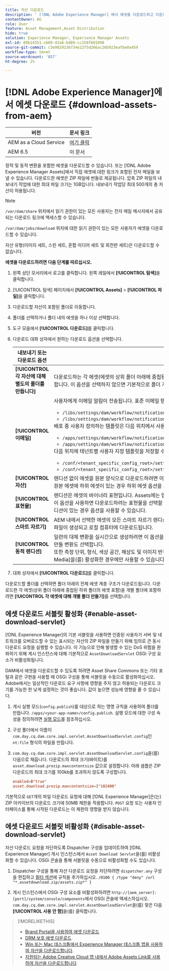 ```yaml
---
title: 자산 다운로드
description: ' [!DNL Adobe Experience Manager] 에서 에셋을 다운로드하고 다운로드 기능을 활성화 또는 비활성화하는 방법에 대해 알아봅니다.'
contentOwner: AG
role: User
feature: Asset Management,Asset Distribution
hide: true
solution: Experience Manager, Experience Manager Assets
exl-id: 89b14351-c689-42a6-bd89-cc258f601898
source-git-commit: c3e9029236734e22f5d266ac26b923eafbe0a459
workflow-type: tm+mt
source-wordcount: '857'
ht-degree: 2%

---
```


# [!DNL Adobe Experience Manager]에서 에셋 다운로드 {#download-assets-from-aem}

| 버전 | 문서 링크 |
| -------- | ---------------------------- |
| AEM as a Cloud Service | [여기 클릭](https://experienceleague.adobe.com/docs/experience-manager-cloud-service/content/assets/manage/download-assets-from-aem.html?lang=ko) |
| AEM 6.5 | 이 문서 |

정적 및 동적 변환을 포함한 에셋을 다운로드할 수 있습니다. 또는 [!DNL Adobe Experience Manager Assets]에서 직접 에셋에 대한 링크가 포함된 전자 메일을 보낼 수 있습니다. 다운로드한 에셋은 ZIP 파일에 번들로 제공됩니다. 압축 ZIP 파일의 내보내기 작업에 대한 최대 파일 크기는 1GB입니다. 내보내기 작업당 최대 500개의 총 자산이 허용됩니다.

>[!NOTE]
>
>`/var/dam/share` 위치에서 읽기 권한이 있는 모든 사용자는 전자 메일 메시지에서 공유되는 다운로드 링크에 액세스할 수 있습니다.
>
>`/var/dam/jobs/download` 위치에 대한 읽기 권한이 있는 모든 사용자가 에셋을 다운로드할 수 있습니다.
>
>자산 유형(이미지 세트, 스핀 세트, 혼합 미디어 세트 및 회전판 세트)은 다운로드할 수 없습니다.

<!--
OLD content of the above NOTE, changed wrt CQDOC-18661.
>The email recipients must be members of the `dam-users` group to access the ZIP download link in the email message.
>
-->

**에셋을 다운로드하려면 다음 단계를 따르십시오.**

1. 왼쪽 상단 모서리에서 로고를 클릭합니다. 왼쪽 레일에서 **[!UICONTROL 탐색]**&#x200B;을 클릭합니다.
1. [!UICONTROL 탐색] 페이지에서 **[!UICONTROL Assets]** > **[!UICONTROL 파일]**&#x200B;을 클릭합니다.
1. 다운로드할 자산이 포함된 폴더로 이동합니다.
1. 폴더를 선택하거나 폴더 내의 에셋을 하나 이상 선택합니다.
1. 도구 모음에서 **[!UICONTROL 다운로드]**&#x200B;를 클릭합니다.
1. 다운로드 대화 상자에서 원하는 다운로드 옵션을 선택합니다.

   | 내보내기 또는 다운로드 옵션 | 설명 |
   |---|---|
   | **[!UICONTROL 각 자산에 대해 별도의 폴더를 만듭니다]** | 다운로드하는 각 에셋(에셋의 상위 폴더 아래에 중첩된 하위 폴더의 에셋 포함)을 로컬 컴퓨터의 한 폴더에 포함하려면 이 옵션을 선택합니다. 이 옵션을 선택하지 않으면 기본적으로 폴더 계층 구조가 무시되고 모든 자산이 로컬 컴퓨터의 한 폴더로 다운로드됩니다. |
   | **[!UICONTROL 이메일]** | 사용자에게 이메일 알림이 전송됩니다. 표준 이메일 템플릿은 다음 위치에서 사용할 수 있습니다.<ul><li>`/libs/settings/dam/workflow/notification/email/downloadasset`</li><li>`/libs/settings/dam/workflow/notification/email/transientworkflowcompleted`</li></ul> 배포 중 사용자 정의하는 템플릿은 다음 위치에서 사용할 수 있습니다. <ul><li>`/apps/settings/dam/workflow/notification/email/downloadasset`</li><li>`/apps/settings/dam/workflow/notification/email/transientworkflowcompleted`</li></ul>다음 위치에 테넌트별 사용자 지정 템플릿을 저장할 수 있습니다.<ul><li>`/conf/<tenant_specific_config_root>/settings/dam/workflow/notification/email/downloadasset`</li><li>`/conf/<tenant_specific_config_root>/settings/dam/workflow/notification/email/transientworkflowcompleted`</li></ul> |
   | **[!UICONTROL 자산]** | 렌디션 없이 에셋을 원본 양식으로 다운로드하려면 이 옵션을 선택합니다.<br>원본 에셋에 하위 에셋이 있는 경우 하위 에셋 옵션을 사용할 수 있습니다. |
   | **[!UICONTROL 표현물]** | 렌디션은 에셋의 바이너리 표현입니다. Assets에는 업로드된 파일의 기본 표현이 있습니다. 그들은 얼마든지 표현을 할 수 있다. <br> 이 옵션을 사용하면 다운로드하려는 표현물을 선택할 수 있습니다. 사용할 수 있는 렌디션은 선택한 에셋에 따라 다릅니다. 에셋에 렌디션이 있는 경우 옵션을 사용할 수 있습니다. |
   | **[!UICONTROL 스마트 자르기]** | AEM 내에서 선택한 에셋의 모든 스마트 자르기 렌디션을 다운로드하려면 이 옵션을 선택합니다. 스마트 자르기 렌디션이 포함된 zip 파일이 생성되고 로컬 컴퓨터에 다운로드됩니다. |
   | **[!UICONTROL 동적 렌디션]** | 일련의 대체 변환을 실시간으로 생성하려면 이 옵션을 선택합니다. 이 옵션을 선택하면 [이미지 사전 설정](image-presets.md) 목록에서 선택하여 동적으로 만들 변환도 선택합니다. <br>또한 측정 단위, 형식, 색상 공간, 해상도 및 이미지 반전 등의 선택적 이미지 수정자를 선택할 수 있습니다. 옵션은 [!DNL Dynamic Media]을(를) 활성화한 경우에만 사용할 수 있습니다. |

1. 대화 상자에서 **[!UICONTROL 다운로드]**&#x200B;를 클릭합니다.

다운로드할 폴더를 선택하면 폴더 아래의 전체 에셋 계층 구조가 다운로드됩니다. 다운로드한 각 에셋(상위 폴더 아래에 중첩된 하위 폴더의 에셋 포함)을 개별 폴더에 포함하려면 **[!UICONTROL 각 에셋에 대해 개별 폴더 만들기]**&#x200B;를 선택합니다.

## 에셋 다운로드 서블릿 활성화 {#enable-asset-download-servlet}

[!DNL Experience Manager]의 기본 서블릿을 사용하면 인증된 사용자가 서버 및 네트워크를 오버로드할 수 있는 표시되는 자산의 ZIP 파일을 만들기 위해 임의로 큰 동시 다운로드 요청을 실행할 수 있습니다. 이 기능으로 인해 발생할 수 있는 DoS 위험을 완화하기 위해 게시 인스턴스에 대해 기본적으로 `AssetDownloadServlet` OSGi 구성 요소가 비활성화됩니다.

DAM에서 에셋을 다운로드할 수 있도록 하려면 Asset Share Commons 또는 기타 포털과 같은 구현을 사용할 때 OSGi 구성을 통해 서블릿을 수동으로 활성화하십시오. Adobe에서는 일상적인 다운로드 요구 사항에 영향을 주지 않고 허용되는 다운로드 크기를 가능한 한 낮게 설정하는 것이 좋습니다. 값이 높으면 성능에 영향을 줄 수 있습니다.

1. 게시 실행 모드(`config.publish`)를 대상으로 하는 명명 규칙을 사용하여 폴더를 만듭니다. `/apps/<your-app-name>/config.publish`. 실행 모드에 대한 구성 속성을 정의하려면 [실행 모드](/help/sites-deploying/configure-runmodes.md#defining-configuration-properties-for-a-run-mode)를 참조하십시오.
1. 구성 폴더에서 이름이 `com.day.cq.dam.core.impl.servlet.AssetDownloadServlet.config`인 `nt:file` 형식의 파일을 만듭니다.
1. `com.day.cq.dam.core.impl.servlet.AssetDownloadServlet.config`을(를) 다음으로 채웁니다. 다운로드의 최대 크기(바이트)를 `asset.download.prezip.maxcontentsize` 값으로 설정합니다. 아래 샘플은 ZIP 다운로드의 최대 크기를 100kb를 초과하지 않도록 구성합니다.

   ```conf
   enabled=B"true"
   asset.download.prezip.maxcontentsize=I"102400"
   ```

기본적으로 `GET`개의 파일 다운로드 요청에 대해 [!DNL Experience Manager]은(는) ZIP 아카이브의 다운로드 크기에 50MB 제한을 적용합니다. `POST` 요청 또는 사용자 인터페이스를 통해 시작된 다운로드는 이 제한의 영향을 받지 않습니다.

## 에셋 다운로드 서블릿 비활성화 {#disable-asset-download-servlet}

자산 다운로드 요청을 차단하도록 Dispatcher 구성을 업데이트하여 [!DNL Experience Manager] 게시 인스턴스에서 `Asset Download Servlet`을(를) 비활성화할 수 있습니다. OSGi 콘솔을 통해 서블릿을 수동으로 비활성화할 수도 있습니다.

1. Dispatcher 구성을 통해 자산 다운로드 요청을 차단하려면 `dispatcher.any` 구성을 편집하고 [필터 섹션](https://experienceleague.adobe.com/docs/experience-manager-dispatcher/using/configuring/dispatcher-configuration.html?lang=ko#defining-a-filter)에 규칙을 추가하십시오. `/0100 { /type "deny" /url "*.assetdownload.zip/assets.zip*" }`

1. 게시 인스턴스에서 OSGi 구성 요소를 비활성화하려면 `http://[aem_server]:[port]/system/console/components`에서 OSGi 콘솔에 액세스하십시오. `com.day.cq.dam.core.impl.servlet.AssetDownloadServlet`을(를) 찾은 다음 **[!UICONTROL 사용 안 함]**&#x200B;을(를) 클릭합니다.

>[!MORELIKETHIS]
>
>* [Brand Portal을 사용하여 에셋 다운로드](https://experienceleague.adobe.com/docs/experience-manager-brand-portal/using/download/brand-portal-download-assets.html?lang=ko)
>* [DRM 보호 에셋 다운로드](drm.md).
>* [Win 또는 Mac 데스크톱에서 Experience Manager 데스크톱 앱을 사용하여 자산을 다운로드합니다](https://experienceleague.adobe.com/docs/experience-manager-desktop-app/using/using.html?lang=ko#download-assets).
>* [지원되는 Adobe Creative Cloud 앱 내에서 Adobe Assets Link를 사용하여 자산을 다운로드합니다](https://helpx.adobe.com/kr/enterprise/using/manage-assets-using-adobe-asset-link.html).
